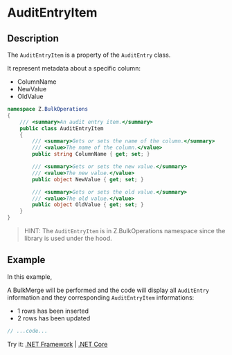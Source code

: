 # AuditEntryItem

## Description

The `AuditEntryItem` is a property of the `AuditEntry` class.

It represent metadata about a specific column:
- ColumnName
- NewValue
- OldValue

```csharp
namespace Z.BulkOperations
{
    /// <summary>An audit entry item.</summary>
    public class AuditEntryItem
    {
        /// <summary>Gets or sets the name of the column.</summary>
        /// <value>The name of the column.</value>
        public string ColumnName { get; set; }

        /// <summary>Gets or sets the new value.</summary>
        /// <value>The new value.</value>
        public object NewValue { get; set; }

        /// <summary>Gets or sets the old value.</summary>
        /// <value>The old value.</value>
        public object OldValue { get; set; }
    }
}
```

> HINT: The `AuditEntryItem` is in Z.BulkOperations namespace since the library is used under the hood.

## Example

In this example,

A BulkMerge will be performed and the code will display all `AuditEntry` information and they corresponding `AuditEntryItem` informations:
- 1 rows has been inserted
- 2 rows has been updated

```csharp
// ...code...
```

Try it: [.NET Framework](https://dotnetfiddle.net/XB5npF) | [.NET Core](https://dotnetfiddle.net/y4w1ZG)
